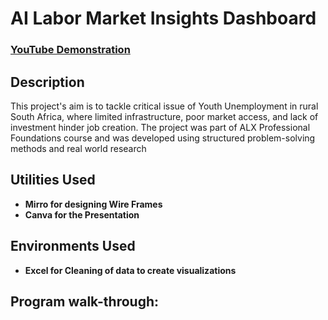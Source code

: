 <h1>AI Labor Market Insights Dashboard</h1>

 ### [YouTube Demonstration](https://youtu.be/_xodPJHXH5E?si=_KuZqv2xhX6yG1Xf)

<h2>Description</h2>
This project's aim is to tackle critical issue of Youth Unemployment in rural South Africa, where limited infrastructure, poor market access, and lack of investment hinder job creation. The project was part of ALX Professional Foundations course and was developed using structured problem-solving methods and real world research

<br />


<h2>Utilities Used</h2>

- <b>Mirro for designing Wire Frames</b> 
- <b>Canva for the Presentation</b>

<h2>Environments Used </h2>

- <b>Excel for Cleaning of data to create visualizations</b> 

<h2>Program walk-through:</h2>

